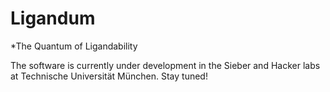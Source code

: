 # Ligandum
*The Quantum of Ligandability

The software is currently under development in the Sieber and Hacker labs at Technische Universität München. Stay tuned!